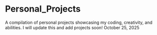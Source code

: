 # Personal_Projects
A compilation of personal projects showcasing my coding, creativity, and abilities.
I will update this and add projects soon! October 25, 2025
